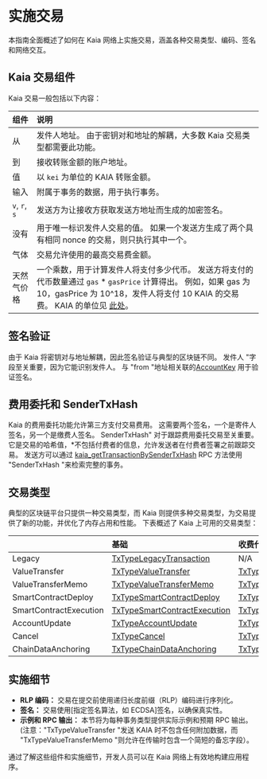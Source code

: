 # 实施交易

本指南全面概述了如何在 Kaia 网络上实施交易，涵盖各种交易类型、编码、签名和网络交互。

## Kaia 交易组件

Kaia 交易一般包括以下内容：

| 组件            | 说明                                                                                                                                                                                                |
| :------------ | :------------------------------------------------------------------------------------------------------------------------------------------------------------------------------------------------ |
| 从             | 发件人地址。  由于密钥对和地址的解耦，大多数 Kaia 交易类型都需要此功能。                                                                                                                                                          |
| 到             | 接收转账金额的账户地址。                                                                                                                                                                                      |
| 值             | 以 `kei` 为单位的 KAIA 转账金额。                                                                                                                                                                           |
| 输入            | 附属于事务的数据，用于执行事务。                                                                                                                                                                                  |
| `v`, `r`, `s` | 发送方为让接收方获取发送方地址而生成的加密签名。                                                                                                                                                                          |
| 没有            | 用于唯一标识发件人交易的值。 如果一个发送方生成了两个具有相同 nonce 的交易，则只执行其中一个。                                                                                                                                               |
| 气体            | 交易允许使用的最高交易费金额。                                                                                                                                                                                   |
| 天然气价格         | 一个乘数，用于计算发件人将支付多少代币。 发送方将支付的代币数量通过 `gas` \* `gasPrice` 计算得出。 例如，如果 gas 为 10，gasPrice 为 10^18，发件人将支付 10 KAIA 的交易费。 KAIA 的单位见 [此处](../../learn/token-economics/kaia-native-token.md#units-of-kaia)。 |

## 签名验证

由于 Kaia 将密钥对与地址解耦，因此签名验证与典型的区块链不同。  发件人 "字段至关重要，因为它能识别发件人。  与 "from "地址相关联的[AccountKey](../../learn/accounts.md#account-key) 用于验证签名。

## 费用委托和 SenderTxHash

Kaia 的费用委托功能允许第三方支付交易费用。  这需要两个签名，一个是寄件人签名，另一个是缴费人签名。 SenderTxHash" 对于跟踪费用委托交易至关重要。 它是交易的哈希值，\*不包括付费者的信息，允许发送者在付费者签署之前跟踪交易。  发送方可以通过 [kaia_getTransactionBySenderTxHash](../../references/json-rpc/kaia/get-transaction-by-sender-tx-hash) RPC 方法使用 "SenderTxHash "来检索完整的事务。

## 交易类型

典型的区块链平台只提供一种交易类型，而 Kaia 则提供多种交易类型，为交易提供了新的功能，并优化了内存占用和性能。 下表概述了 Kaia 上可用的交易类型：

|                        | 基础                                                                      | 收费代表团                                                                                                    | 部分费用授权                                                                                                                             |
| :--------------------- | :---------------------------------------------------------------------- | :------------------------------------------------------------------------------------------------------- | :--------------------------------------------------------------------------------------------------------------------------------- |
| Legacy                 | [TxTypeLegacyTransaction](./basic.md#txtypelegacytransaction)           | N/A                                                                                                      | N/A                                                                                                                                |
| ValueTransfer          | [TxTypeValueTransfer](./basic.md#txtypevaluetransfer)                   | [TxTypeFeeDelegatedValueTransfer](./fee-delegation.md#txtypefeedelegatedvaluetransfer)                   | [TxTypeFeeDelegatedValueTransferWithRatio](./partial-fee-delegation.md#txtypefeedelegatedvaluetransferwithratio)                   |
| ValueTransferMemo      | [TxTypeValueTransferMemo](./basic.md#txtypevaluetransfermemo)           | [TxTypeFeeDelegatedValueTransferMemo](./fee-delegation.md#txtypefeedelegatedvaluetransfermemo)           | [TxTypeFeeDelegatedValueTransferMemoWithRatio](./partial-fee-delegation.md#txtypefeedelegatedvaluetransfermemowithratio)           |
| SmartContractDeploy    | [TxTypeSmartContractDeploy](./basic.md#txtypesmartcontractdeploy)       | [TxTypeFeeDelegatedSmartContractDeploy](./fee-delegation.md#txtypefeedelegatedsmartcontractdeploy)       | [TxTypeFeeDelegatedSmartContractDeployWithRatio](./partial-fee-delegation.md#txtypefeedelegatedsmartcontractdeploywithratio)       |
| SmartContractExecution | [TxTypeSmartContractExecution](./basic.md#txtypesmartcontractexecution) | [TxTypeFeeDelegatedSmartContractExecution](./fee-delegation.md#txtypefeedelegatedsmartcontractexecution) | [TxTypeFeeDelegatedSmartContractExecutionWithRatio](./partial-fee-delegation.md#txtypefeedelegatedsmartcontractexecutionwithratio) |
| AccountUpdate          | [TxTypeAccountUpdate](./basic.md#txtypeaccountupdate)                   | [TxTypeFeeDelegatedAccountUpdate](./fee-delegation.md#txtypefeedelegatedaccountupdate)                   | [TxTypeFeeDelegatedAccountUpdateWithRatio](./partial-fee-delegation.md#txtypefeedelegatedaccountupdatewithratio)                   |
| Cancel                 | [TxTypeCancel](./basic.md#txtypecancel)                                 | [TxTypeFeeDelegatedCancel](./fee-delegation.md#txtypefeedelegatedcancel)                                 | [TxTypeFeeDelegatedCancelWithRatio](./partial-fee-delegation.md#txtypefeedelegatedcancelwithratio)                                 |
| ChainDataAnchoring     | [TxTypeChainDataAnchoring](./basic.md#txtypechaindataanchoring)         | [TxTypeFeeDelegatedChainDataAnchoring](./fee-delegation.md#txtypefeedelegatedchaindataanchoring)         | [TxTypeFeeDelegatedChainDataAnchoringWithRatio](./partial-fee-delegation.md#txtypefeedelegatedchaindataanchoringwithratio)         |

## 实施细节

- **RLP 编码：** 交易在提交前使用递归长度前缀（RLP）编码进行序列化。
- **签名：** 交易使用[指定签名算法，如 ECDSA]签名，以确保真实性。
- **示例和 RPC 输出：** 本节将为每种事务类型提供实际示例和预期 RPC 输出。  (注意："TxTypeValueTransfer "发送 KAIA 时不包含任何附加数据，而 "TxTypeValueTransferMemo "则允许在传输时包含一个简短的备忘字段）。

通过了解这些组件和实施细节，开发人员可以在 Kaia 网络上有效地构建应用程序。
